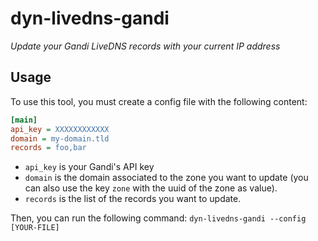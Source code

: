 dyn-livedns-gandi
=================

*Update your Gandi LiveDNS records with your current IP address*

Usage
-----

To use this tool, you must create a config file with the following content:

```ini
[main]
api_key = XXXXXXXXXXXX
domain = my-domain.tld
records = foo,bar
```

* `api_key` is your Gandi's API key
* `domain` is the domain associated to the zone you want to update (you can also use the key `zone` with the uuid of the zone as value).
* `records` is the list of the records you want to update.

Then, you can run the following command: `dyn-livedns-gandi --config [YOUR-FILE]`
